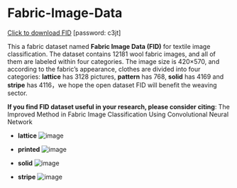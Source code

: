# Fabric-Image-Data

[Click to download FID](https://pan.baidu.com/s/1fN8-tAObmsfW0pmh-CBOYQ ) [password: c3jt]

This a fabric dataset named **Fabric Image Data (FID)** for textile image classification. The dataset contains 12181 wool fabric images, and all of them are labeled within four categories. The image size is 420×570, and according to the fabric’s appearance, clothes are divided into four categories: **lattice** has 3128 pictures, **pattern** has 768, **solid** has 4169 and **stripe** has 4116，we hope the open dataset FID will benefit the weaving sector. 

**If you find FID dataset useful in your research, please consider citing**: The Improved Method in Fabric Image Classification Using Convolutional Neural Network

- **lattice**
![image](https://user-images.githubusercontent.com/106946930/173794730-0e92a901-ac56-4add-af31-7e7aadfdd3d8.png)

- **printed**
![image](https://user-images.githubusercontent.com/106946930/173794977-cb88f0bb-288a-4d63-a8a9-57c583c690f3.png)

- **solid**
![image](https://user-images.githubusercontent.com/106946930/173795133-f2fa4e05-fb91-488d-9c23-512d8818de5d.png)

- **stripe**
![image](https://user-images.githubusercontent.com/106946930/173795226-e39a26e7-3862-4d23-a4a4-735b4d28f0f9.png)
